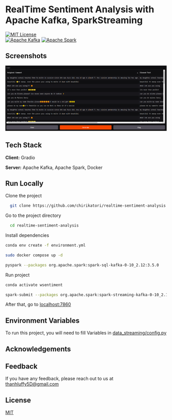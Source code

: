 # RealTime Sentiment Analysis with Apache Kafka, SparkStreaming

[![MIT License](https://img.shields.io/badge/License-MIT-green.svg)](https://choosealicense.com/licenses/mit/)  
[![Apache Kafka](https://img.shields.io/badge/Apache_Kafka-231F20?style=for-the-badge&logo=apache-kafka&logoColor=white)](https://kafka.apache.org/)
[![Apache Spark](https://img.shields.io/badge/Apache%20Spark-E25A1C?style=for-the-badge&logo=apachespark&logoColor=white)](https://spark.apache.org/)


## Screenshots  

![App Screenshot](images/client.png)

## Tech Stack  

**Client:** Gradio 

**Server:** Apache Kafka, Apache Spark, Docker

## Run Locally  
Clone the project  

~~~bash  
  git clone https://github.com/chirikatori/realtime-sentiment-analysis.git
~~~

Go to the project directory  

~~~bash  
  cd realtime-sentiment-analysis
~~~

Install dependencies  

~~~bash  
conda env create -f environment.yml
~~~

~~~bash
sudo docker compose up -d
~~~

~~~bash  
pyspark --packages org.apache.spark:spark-sql-kafka-0-10_2.12:3.5.0
~~~

Run project
~~~bash
conda activate wsentiment
~~~

~~~bash
spark-submit --packages org.apache.spark:spark-streaming-kafka-0-10_2.12:3.5.3,org.apache.spark:spark-sql-kafka-0-10_2.12:3.5.3 --conf spark.pyspark.python=$(which python) main.py
~~~

After that, go to [localhost:7860](localhost:7860)

## Environment Variables  

To run this project, you will need to fill Variables in [data_streaming/config.py](data_streaming/config.py)

## Acknowledgements  



## Feedback  

If you have any feedback, please reach out to us at thanhluffy5D@gmail.com

## License  

[MIT](LICENSE.md)
